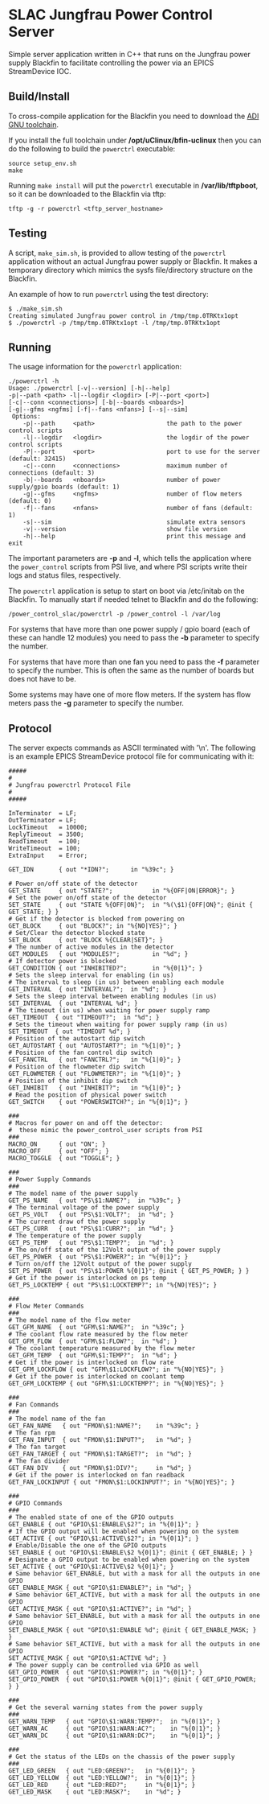 # SLAC Jungfrau Power Control Server
Simple server application written in C++ that runs on the Jungfrau power supply
Blackfin to facilitate controlling the power via an EPICS StreamDevice IOC.

## Build/Install

To cross-compile application for the Blackfin you need to download the
[ADI GNU toolchain](https://sourceforge.net/projects/adi-toolchain/).

If you install the full toolchain under __/opt/uClinux/bfin-uclinux__ then
you can do the following to build the `powerctrl` executable:
```
source setup_env.sh
make
```

Running `make install` will put the `powerctrl` executable in
__/var/lib/tftpboot__, so it can be downloaded to the Blackfin
via tftp:
```
tftp -g -r powerctrl <tftp_server_hostname>
```

## Testing 
A script, `make_sim.sh`, is provided to allow testing of the `powerctrl`
application without an actual Jungfrau power supply or Blackfin. It makes a
temporary directory which mimics the sysfs file/directory structure on the
Blackfin.

An example of how to run `powerctrl` using the test directory:
```
$ ./make_sim.sh 
Creating simulated Jungfrau power control in /tmp/tmp.0TRKtx1opt
$ ./powerctrl -p /tmp/tmp.0TRKtx1opt -l /tmp/tmp.0TRKtx1opt
```

## Running
The usage information for the `powerctrl` application:
```
./powerctrl -h
Usage: ./powerctrl [-v|--version] [-h|--help]
-p|--path <path> -l|--logdir <logdir> [-P|--port <port>]
[-c|--conn <connections>] [-b|--boards <nboards>]
[-g|--gfms <ngfms] [-f|--fans <nfans>] [--s|--sim]
 Options:
    -p|--path     <path>                    the path to the power control scripts
    -l|--logdir   <logdir>                  the logdir of the power control scripts
    -P|--port     <port>                    port to use for the server (default: 32415)
    -c|--conn     <connections>             maximum number of connections (default: 3)
    -b|--boards   <nboards>                 number of power supply/gpio boards (default: 1)
    -g|--gfms     <ngfms>                   number of flow meters (default: 0)
    -f|--fans     <nfans>                   number of fans (default: 1)
    -s|--sim                                simulate extra sensors
    -v|--version                            show file version
    -h|--help                               print this message and exit
```
The important parameters are __-p__ and __-l__, which tells the application
where the `power_control` scripts from PSI live, and where PSI scripts write
their logs and status files, respectively.

The `powerctrl` application is setup to start on boot via /etc/initab on the
Blackfin. To manually start if needed telnet to Blackfin and do the following:

```
/power_control_slac/powerctrl -p /power_control -l /var/log
```

For systems that have more than one power supply / gpio board (each of these can
handle 12 modules) you need to pass the __-b__ parameter to specify the number.

For systems that have more than one fan you need to pass the __-f__ parameter to
specify the number. This is often the same as the number of boards but does not
have to be.

Some systems may have one of more flow meters. If the system has flow meters
pass the __-g__ parameter to specify the number.

## Protocol
The server expects commands as ASCII terminated with '\n'. The following is an
example EPICS StreamDevice protocol file for communicating with it:
```
#####
#
# Jungfrau powerctrl Protocol File
#
#####

InTerminator  = LF;
OutTerminator = LF;
LockTimeout   = 10000;
ReplyTimeout  = 3500;
ReadTimeout   = 100;
WriteTimeout  = 100;
ExtraInput    = Error;

GET_IDN       { out "*IDN?";      in "%39c"; }

# Power on/off state of the detector
GET_STATE     { out "STATE?";           in "%{OFF|ON|ERROR}"; }
# Set the power on/off state of the detector
SET_STATE     { out "STATE %{OFF|ON}";  in "%(\$1){OFF|ON}"; @init { GET_STATE; } }
# Get if the detector is blocked from powering on
GET_BLOCK     { out "BLOCK?"; in "%{NO|YES}"; }
# Set/Clear the detector blocked state
SET_BLOCK     { out "BLOCK %{CLEAR|SET}"; }
# The number of active modules in the detector
GET_MODULES   { out "MODULES?";         in "%d"; }
# If detector power is blocked
GET_CONDITION { out "INHIBITED?";       in "%{0|1}"; }
# Sets the sleep interval for enabling (in us)
# The interval to sleep (in us) between enabling each module
GET_INTERVAL  { out "INTERVAL?";  in "%d"; }
# Sets the sleep interval between enabling modules (in us)
SET_INTERVAL  { out "INTERVAL %d"; }
# The timeout (in us) when waiting for power supply ramp
GET_TIMEOUT  { out "TIMEOUT?";  in "%d"; }
# Sets the timeout when waiting for power supply ramp (in us)
SET_TIMEOUT  { out "TIMEOUT %d"; }
# Position of the autostart dip switch
GET_AUTOSTART { out "AUTOSTART?"; in "%{1|0}"; }
# Position of the fan control dip switch
GET_FANCTRL   { out "FANCTRL?";   in "%{1|0}"; }
# Position of the flowmeter dip switch
GET_FLOWMETER { out "FLOWMETER?"; in "%{1|0}"; }
# Position of the inhibit dip switch
GET_INHIBIT   { out "INHIBIT?";   in "%{1|0}"; }
# Read the position of physical power switch
GET_SWITCH    { out "POWERSWITCH?"; in "%{0|1}"; }

###
# Macros for power on and off the detector:
#  these mimic the power_control_user scripts from PSI
###
MACRO_ON      { out "ON"; }
MACRO_OFF     { out "OFF"; }
MACRO_TOGGLE  { out "TOGGLE"; }

###
# Power Supply Commands
###
# The model name of the power supply
GET_PS_NAME   { out "PS\$1:NAME?";  in "%39c"; }
# The terminal voltage of the power supply
GET_PS_VOLT   { out "PS\$1:VOLT?";  in "%d"; }
# The current draw of the power supply
GET_PS_CURR   { out "PS\$1:CURR?";  in "%d"; }
# The temperature of the power supply
GET_PS_TEMP   { out "PS\$1:TEMP?";  in "%d"; }
# The on/off state of the 12Volt output of the power supply
GET_PS_POWER  { out "PS\$1:POWER?"; in "%{0|1}"; }
# Turn on/off the 12Volt output of the power supply
SET_PS_POWER  { out "PS\$1:POWER %{0|1}"; @init { GET_PS_POWER; } }
# Get if the power is interlocked on ps temp
GET_PS_LOCKTEMP { out "PS\$1:LOCKTEMP?"; in "%{NO|YES}"; }

###
# Flow Meter Commands
###
# The model name of the flow meter
GET_GFM_NAME  { out "GFM\$1:NAME?";  in "%39c"; }
# The coolant flow rate measured by the flow meter
GET_GFM_FLOW  { out "GFM\$1:FLOW?";  in "%d"; }
# The coolant temperature measured by the flow meter
GET_GFM_TEMP  { out "GFM\$1:TEMP?";  in "%d"; }
# Get if the power is interlocked on flow rate
GET_GFM_LOCKFLOW { out "GFM\$1:LOCKFLOW?"; in "%{NO|YES}"; }
# Get if the power is interlocked on coolant temp
GET_GFM_LOCKTEMP { out "GFM\$1:LOCKTEMP?"; in "%{NO|YES}"; }

###
# Fan Commands
###
# The model name of the fan
GET_FAN_NAME   { out "FMON\$1:NAME?";    in "%39c"; }
# The fan rpm
GET_FAN_INPUT  { out "FMON\$1:INPUT?";   in "%d"; }
# The fan target
GET_FAN_TARGET { out "FMON\$1:TARGET?";  in "%d"; }
# The fan divider
GET_FAN_DIV    { out "FMON\$1:DIV?";     in "%d"; }
# Get if the power is interlocked on fan readback
GET_FAN_LOCKINPUT { out "FMON\$1:LOCKINPUT?"; in "%{NO|YES}"; }

###
# GPIO Commands
###
# The enabled state of one of the GPIO outputs
GET_ENABLE { out "GPIO\$1:ENABLE\$2?"; in "%{0|1}"; }
# If the GPIO output will be enabled when powering on the system
GET_ACTIVE { out "GPIO\$1:ACTIVE\$2?"; in "%{0|1}"; }
# Enable/Disable the one of the GPIO outputs
SET_ENABLE { out "GPIO\$1:ENABLE\$2 %{0|1}"; @init { GET_ENABLE; } }
# Designate a GPIO output to be enabled when powering on the system
SET_ACTIVE { out "GPIO\$1:ACTIVE\$2 %{0|1}"; }
# Same behavior GET_ENABLE, but with a mask for all the outputs in one GPIO
GET_ENABLE_MASK { out "GPIO\$1:ENABLE?"; in "%d"; }
# Same behavior GET_ACTIVE, but with a mask for all the outputs in one GPIO
GET_ACTIVE_MASK { out "GPIO\$1:ACTIVE?"; in "%d"; }
# Same behavior SET_ENABLE, but with a mask for all the outputs in one GPIO
SET_ENABLE_MASK { out "GPIO\$1:ENABLE %d"; @init { GET_ENABLE_MASK; } }
# Same behavior SET_ACTIVE, but with a mask for all the outputs in one GPIO
SET_ACTIVE_MASK { out "GPIO\$1:ACTIVE %d"; }
# The power supply can be controlled via GPIO as well
GET_GPIO_POWER  { out "GPIO\$1:POWER?"; in "%{0|1}"; }
SET_GPIO_POWER  { out "GPIO\$1:POWER %{0|1}"; @init { GET_GPIO_POWER; } }

###
# Get the several warning states from the power supply
###
GET_WARN_TEMP   { out "GPIO\$1:WARN:TEMP?";  in "%{0|1}"; }
GET_WARN_AC     { out "GPIO\$1:WARN:AC?";    in "%{0|1}"; }
GET_WARN_DC     { out "GPIO\$1:WARN:DC?";    in "%{0|1}"; }

###
# Get the status of the LEDs on the chassis of the power supply
###
GET_LED_GREEN   { out "LED:GREEN?";   in "%{0|1}"; }
GET_LED_YELLOW  { out "LED:YELLOW?";  in "%{0|1}"; }
GET_LED_RED     { out "LED:RED?";     in "%{0|1}"; }
GET_LED_MASK    { out "LED:MASK?";    in "%d"; }
```
